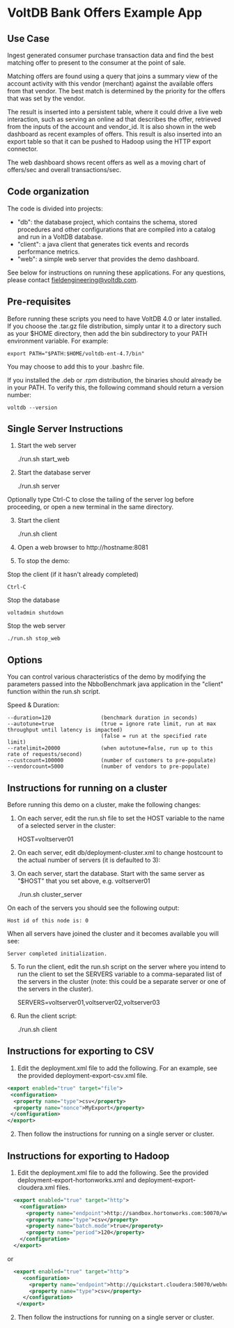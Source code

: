 # VoltDB Bank Offers Example App

Use Case
--------
Ingest generated consumer purchase transaction data and find the best matching offer to present to the consumer at the point of sale.

Matching offers are found using a query that joins a summary view of the account activity with this vendor (merchant) against the available offers from that vendor.  The best match is determined by the priority for the offers that was set by the vendor.

The result is inserted into a persistent table, where it could drive a live web interaction, such as serving an online ad that describes the offer, retrieved from the inputs of the account and vendor_id.  It is also shown in the web dashboard as recent examples of offers.  This result is also inserted into an export table so that it can be pushed to Hadoop using the HTTP export connector.

The web dashboard shows recent offers as well as a moving chart of offers/sec and overall transactions/sec.


Code organization
-----------------
The code is divided into projects:

- "db": the database project, which contains the schema, stored procedures and other configurations that are compiled into a catalog and run in a VoltDB database.  
- "client": a java client that generates tick events and records performance metrics.
- "web": a simple web server that provides the demo dashboard.

See below for instructions on running these applications.  For any questions, 
please contact fieldengineering@voltdb.com.

Pre-requisites
--------------

Before running these scripts you need to have VoltDB 4.0 or later installed.  If you choose the .tar.gz file distribution, simply untar it to a directory such as your $HOME directory, then add the bin subdirectory to your PATH environment variable.  For example:

    export PATH="$PATH:$HOME/voltdb-ent-4.7/bin"

You may choose to add this to your .bashrc file.

If you installed the .deb or .rpm distribution, the binaries should already be in your PATH.  To verify this, the following command should return a version number:

    voltdb --version

Single Server Instructions
-----------------

1. Start the web server

    ./run.sh start_web
   
2. Start the database server

    ./run.sh server

Optionally type Ctrl-C to close the tailing of the server log before proceeding, or open a new terminal in the same directory.

3. Start the client

    ./run.sh client

4. Open a web browser to http://hostname:8081

5. To stop the demo:

Stop the client (if it hasn't already completed)

    Ctrl-C
    
Stop the database

    voltadmin shutdown
   
Stop the web server

    ./run.sh stop_web


Options
-------
You can control various characteristics of the demo by modifying the parameters passed into the NbboBenchmark java application in the "client" function within the run.sh script.

Speed & Duration:

    --duration=120                (benchmark duration in seconds)
    --autotune=true               (true = ignore rate limit, run at max throughput until latency is impacted)
                                  (false = run at the specified rate limit)
    --ratelimit=20000             (when autotune=false, run up to this rate of requests/second)
    --custcount=100000            (number of customers to pre-populate)
    --vendorcount=5000            (number of vendors to pre-populate)


Instructions for running on a cluster
-------------------------------------

Before running this demo on a cluster, make the following changes:

1. On each server, edit the run.sh file to set the HOST variable to the name of a selected server in the cluster:
    
    HOST=voltserver01
    
2. On each server, edit db/deployment-cluster.xml to change hostcount to the actual number of servers (it is defaulted to 3):

    <cluster hostcount="3" sitesperhost="8" kfactor="1" />

4. On each server, start the database. Start with the same server as "$HOST" that you set above, e.g. voltserver01

	./run.sh cluster_server

On each of the servers you should see the following output:

    Host id of this node is: 0
    
When all servers have joined the cluster and it becomes available you will see:

    Server completed initialization.
    
5. To run the client, edit the run.sh script on the server where you intend to run the client to set the SERVERS variable to a comma-separated list of the servers in the cluster (note: this could be a separate server or one of the servers in the cluster).

    SERVERS=voltserver01,voltserver02,voltserver03
    
6. Run the client script:

	./run.sh client



Instructions for exporting to CSV
---------------------------------
1. Edit the deployment.xml file to add the following.  For an example, see the provided deployment-export-csv.xml file.

```xml
<export enabled="true" target="file">  
 <configuration>  
  <property name="type">csv</property>  
  <property name="nonce">MyExport</property>  
 </configuration>
</export>
```

2. Then follow the instructions for running on a single server or cluster.


Instructions for exporting to Hadoop
------------------------------------
1. Edit the deployment.xml file to add the following.  See the provided deployment-export-hortonworks.xml and deployment-export-cloudera.xml files.

```xml
  <export enabled="true" target="http">
    <configuration>
      <property name="endpoint">http://sandbox.hortonworks.com:50070/webhdfs/v1/%t/data%p-%g.%t.csv</property>
      <property name="type">csv</property>
      <property name="batch.mode">true</properoty>
      <property name="period">120</property>
    </configuration>
  </export>
```

or 

```xml
  <export enabled="true" target="http">
     <configuration>
       <property name="endpoint">http://quickstart.cloudera:50070/webhdfs/v1/user/cloudera/%t/data%p-%g.%t.csv?user.name=cloudera</property>
       <property name="type">csv</property>
     </configuration>
   </export>
```


2. Then follow the instructions for running on a single server or cluster.


